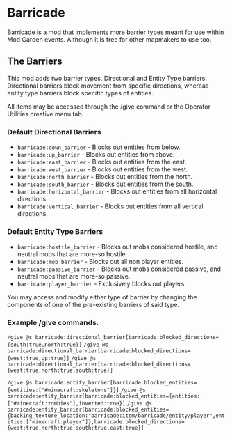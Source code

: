# Barricade
Barricade is a mod that implements more barrier types meant for use within Mod Garden events. Although it is free for other mapmakers to use too.

## The Barriers
This mod adds two barrier types, Directional and Entity Type barriers.
Directional barriers block movement from specific directions, whereas entity type barriers block specific types of entities.

All items may be accessed through the /give command or the Operator Utilities creative menu tab.

### Default Directional Barriers
- `barricade:down_barrier` - Blocks out entities from below.
- `barricade:up_barrier` - Blocks out entities from above.
- `barricade:east_barrier` - Blocks out entities from the east.
- `barricade:west_barrier` - Blocks out entities from the west.
- `barricade:north_barrier` - Blocks out entities from the north.
- `barricade:south_barrier` - Blocks out entities from the south.
- `barricade:horizontal_barrier` - Blocks out entities from all horizontal directions.
- `barricade:vertical_barrier` - Blocks out entities from all vertical directions.

### Default Entity Type Barriers
- `barricade:hostile_barrier` - Blocks out mobs considered hostile, and neutral mobs that are more-so hostile.
- `barricade:mob_barrier` - Blocks out all non player entities.
- `barricade:passive_barrier` - Blocks out mobs considered passive, and neutral mobs that are more-so passive.
- `barricade:player_barrier` - Exclusively blocks out players.

You may access and modify either type of barrier by changing the components of one of the pre-existing barriers of said type.

### Example /give commands.
`/give @s barricade:directional_barrier[barricade:blocked_directions={south:true,north:true}]`
`/give @s barricade:directional_barrier[barricade:blocked_directions={west:true,up:true}]`
`/give @s barricade:directional_barrier[barricade:blocked_directions={west:true,north:true,south:true}]`

`/give @s barricade:entity_barrier[barricade:blocked_entities={entities:["#minecraft:skeletons"]}]`
`/give @s barricade:entity_barrier[barricade:blocked_entities={entities:["#minecraft:zombies"],inverted:true}]`
`/give @s barricade:entity_barrier[barricade:blocked_entities={backing_texture_location:"barricade:item/barricade/entity/player",entities:["minecraft:player"]},barricade:blocked_directions={west:true,north:true,south:true,east:true}]`